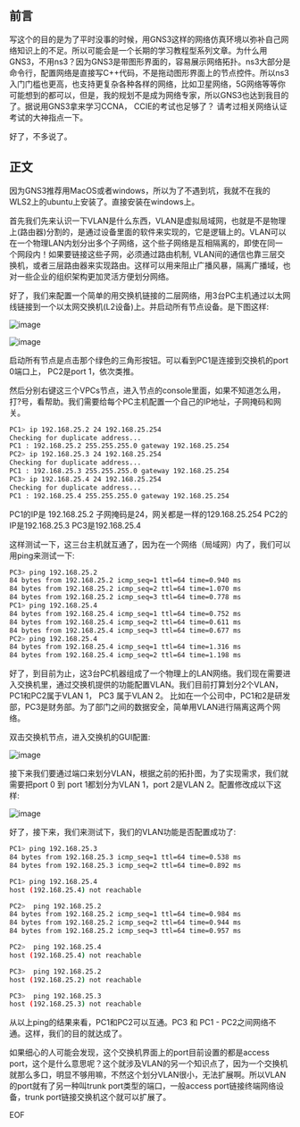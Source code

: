 ## 前言

写这个的目的是为了平时没事的时候，用GNS3这样的网络仿真环境以弥补自己网络知识上的不足。所以可能会是一个长期的学习教程型系列文章。为什么用GNS3，不用ns3？因为GNS3是带图形界面的，容易展示网络拓扑。ns3大部分是命令行，配置网络是直接写C++代码，不是拖动图形界面上的节点控件。所以ns3入门门槛也更高，也支持更复杂各种各样的网络，比如卫星网络，5G网络等等你可能想到的都可以，但是，我的规划不是成为网络专家，所以GNS3也达到我目的了。据说用GNS3拿来学习CCNA， CCIE的考试也足够了？  请考过相关网络认证考试的大神指点一下。

好了，不多说了。

## 正文

因为GNS3推荐用MacOS或者windows，所以为了不遇到坑，我就不在我的WLS2上的ubuntu上安装了。直接安装在windows上。

首先我们先来认识一下VLAN是什么东西，VLAN是虚拟局域网，也就是不是物理上(路由器)分割的，是通过设备里面的软件来实现的，它是逻辑上的。VLAN可以在一个物理LAN内划分出多个子网络，这个些子网络是互相隔离的，即使在同一个网段内！如果要链接这些子网，必须通过路由机制, VLAN间的通信也靠三层交换机，或者三层路由器来实现路由。这样可以用来阻止广播风暴，隔离广播域，也对一些企业的组织架构更加灵活方便划分网络。


好了，我们来配置一个简单的用交换机链接的二层网络，用3台PC主机通过以太网线链接到一个以太网交换机(L2设备)上。并启动所有节点设备。是下图这样:

![image](https://user-images.githubusercontent.com/8574915/173171998-d9f08b96-4c0d-40d7-a25d-f35bbd1cc6a1.png)

![image](https://user-images.githubusercontent.com/8574915/173173302-f1b53315-2d68-44c6-a758-6b22ac8c68dd.png)


启动所有节点是点击那个绿色的三角形按钮。可以看到PC1是连接到交换机的port 0端口上， PC2是port 1，依次类推。

然后分别右键这三个VPCs节点，进入节点的console里面，如果不知道怎么用，打?号，看帮助。我们需要给每个PC主机配置一个自己的IP地址，子网掩码和网关。

```bash
PC1> ip 192.168.25.2 24 192.168.25.254
Checking for duplicate address...
PC1 : 192.168.25.2 255.255.255.0 gateway 192.168.25.254
PC2> ip 192.168.25.3 24 192.168.25.254
Checking for duplicate address...
PC1 : 192.168.25.3 255.255.255.0 gateway 192.168.25.254
PC3> ip 192.168.25.4 24 192.168.25.254
Checking for duplicate address...
PC1 : 192.168.25.4 255.255.255.0 gateway 192.168.25.254

```

PC1的IP是 192.168.25.2  子网掩码是24，网关都是一样的129.168.25.254
PC2的IP是192.168.25.3
PC3是192.168.25.4

这样测试一下，这三台主机就互通了，因为在一个网络（局域网）内了，我们可以用ping来测试一下:

```bash
PC3> ping 192.168.25.2
84 bytes from 192.168.25.2 icmp_seq=1 ttl=64 time=0.940 ms
84 bytes from 192.168.25.2 icmp_seq=2 ttl=64 time=1.070 ms
84 bytes from 192.168.25.2 icmp_seq=3 ttl=64 time=0.778 ms
PC1> ping 192.168.25.4
84 bytes from 192.168.25.4 icmp_seq=1 ttl=64 time=0.752 ms
84 bytes from 192.168.25.4 icmp_seq=2 ttl=64 time=0.611 ms
84 bytes from 192.168.25.4 icmp_seq=3 ttl=64 time=0.677 ms
PC2> ping 192.168.25.4
84 bytes from 192.168.25.4 icmp_seq=1 ttl=64 time=1.316 ms
84 bytes from 192.168.25.4 icmp_seq=2 ttl=64 time=1.198 ms
```

好了，到目前为止，这3台PC机器组成了一个物理上的LAN网络。我们现在需要进入交换机里，通过交换机提供的功能配置VLAN。我们目前打算划分2个VLAN，PC1和PC2属于VLAN 1， PC3 属于VLAN 2。  比如在一个公司中，PC1和2是研发部，PC3是财务部。为了部门之间的数据安全，简单用VLAN进行隔离这两个网络。


双击交换机节点，进入交换机的GUI配置:


![image](https://user-images.githubusercontent.com/8574915/173172514-c7cf2aca-68b9-4324-9254-e830ed94b7f3.png)

接下来我们要通过端口来划分VLAN，根据之前的拓扑图，为了实现需求，我们就需要把port 0 到 port 1都划分为VLAN 1，port 2是VLAN 2。配置修改成以下这样:

![image](https://user-images.githubusercontent.com/8574915/173172706-6edcaa7c-2821-486a-9624-a937bb84e24e.png)


好了，接下来，我们来测试下，我们的VLAN功能是否配置成功了:

```bash
PC1> ping 192.168.25.3
84 bytes from 192.168.25.3 icmp_seq=1 ttl=64 time=0.538 ms
84 bytes from 192.168.25.3 icmp_seq=2 ttl=64 time=0.892 ms

PC1> ping 192.168.25.4
host (192.168.25.4) not reachable

PC2>  ping 192.168.25.2
84 bytes from 192.168.25.2 icmp_seq=1 ttl=64 time=0.984 ms
84 bytes from 192.168.25.2 icmp_seq=2 ttl=64 time=0.944 ms
84 bytes from 192.168.25.2 icmp_seq=3 ttl=64 time=0.957 ms

PC2>  ping 192.168.25.4
host (192.168.25.4) not reachable

PC3>  ping 192.168.25.2
host (192.168.25.2) not reachable

PC3>  ping 192.168.25.3
host (192.168.25.3) not reachable

```

从以上ping的结果来看，PC1和PC2可以互通。PC3 和 PC1 - PC2之间网络不通。这样，我们的目的就达成了。

如果细心的人可能会发现，这个交换机界面上的port目前设置的都是access port，这个是什么意思呢？这个就涉及VLAN的另一个知识点了，因为一个交换机就那么多口，明显不够用嘛，不然这个划分VLAN很小，无法扩展啊。所以VLAN的port就有了另一种叫trunk port类型的端口，一般access port链接终端网络设备，trunk port链接交换机这个就可以扩展了。

EOF
